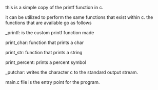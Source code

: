 this is a simple copy of the printf function in c.

it can be utilized to perform the same functions that exist within c.
the functions that are available go as follows

_printf: is the custom printf function made

print_char: function that prints a char

print_str: function that prints a string

print_percent: prints a percent symbol

_putchar: writes the character c to the standard output stream.

main.c file is the entry point for the program.
